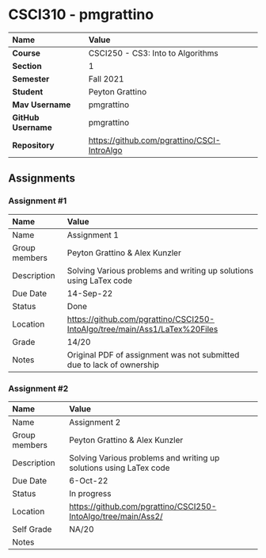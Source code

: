# CSCI310 - pmgrattino

| Name                | Value                                       |
| :------------------ | :------------------------------------------ |
| **Course**          | CSCI250 - CS3: Into to Algorithms           |
| **Section**         | 1                                           |
| **Semester**        | Fall 2021                                   |
| **Student**         | Peyton Grattino                             |
| **Mav Username**    | pmgrattino                                  |
| **GitHub Username** | pmgrattino                                  |
| **Repository**      | https://github.com/pgrattino/CSCI-IntroAlgo |

## Assignments

### Assignment #1

| Name          | Value                                                                      |
| :------------ | :------------------------------------------------------------------------- |
| Name          | Assignment 1                                                               |
| Group members | Peyton Grattino & Alex Kunzler                                             |
| Description   | Solving Various problems and writing up solutions using LaTex code         |
| Due Date      | 14-Sep-22                                                                  |
| Status        | Done                                                                       |
| Location      | https://github.com/pgrattino/CSCI250-IntoAlgo/tree/main/Ass1/LaTex%20Files |
| Grade         | 14/20                                                                      |
| Notes         | Original PDF of assignment was not submitted due to lack of ownership      |

### Assignment #2

| Name          | Value                                                              |
| :------------ | :----------------------------------------------------------------- |
| Name          | Assignment 2                                                       |
| Group members | Peyton Grattino & Alex Kunzler                                     |
| Description   | Solving Various problems and writing up solutions using LaTex code |
| Due Date      | 6-Oct-22                                                           |
| Status        | In progress                                                        |
| Location      | https://github.com/pgrattino/CSCI250-IntoAlgo/tree/main/Ass2/      |
| Self Grade    | NA/20                                                              |
| Notes         |                                                                    |
